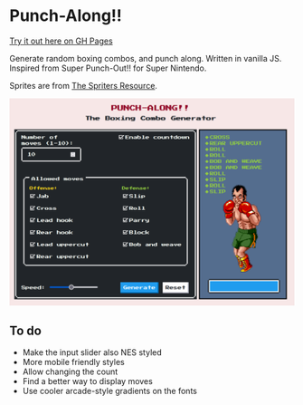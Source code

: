 # Punch-Along!!

[Try it out here on GH Pages](https://wes337.github.io/punch-along/)

Generate random boxing combos, and punch along. Written in vanilla JS. Inspired from Super Punch-Out!! for Super Nintendo.

Sprites are from [The Spriters Resource](https://www.spriters-resource.com/custom_edited/punchoutcustoms/sheet/120257/).

![Screenshot](https://github.com/wes337/punch-along/blob/master/screenshot.png?raw=true "Screenshot")

## To do

- Make the input slider also NES styled
- More mobile friendly styles
- Allow changing the count
- Find a better way to display moves
- Use cooler arcade-style gradients on the fonts
